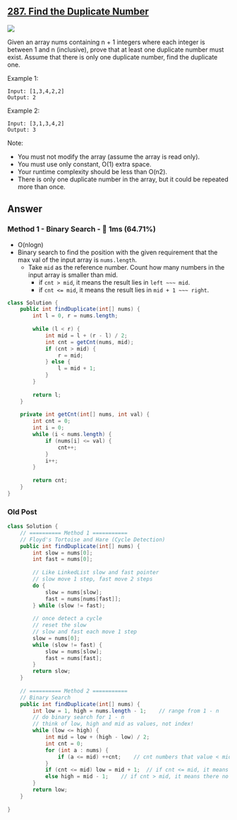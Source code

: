 ## [287. Find the Duplicate Number](https://leetcode.com/problems/find-the-duplicate-number/)

![](https://github.com/weltond/DataStructure/blob/master/medium.PNG)

Given an array nums containing n + 1 integers where each integer is between 1 and n (inclusive), prove that at least one duplicate number must exist. Assume that there is only one duplicate number, find the duplicate one.

Example 1:

```
Input: [1,3,4,2,2]
Output: 2
```

Example 2:

```
Input: [3,1,3,4,2]
Output: 3
```

Note:

- You must not modify the array (assume the array is read only).
- You must use only constant, O(1) extra space.
- Your runtime complexity should be less than O(n2).
- There is only one duplicate number in the array, but it could be repeated more than once.

## Answer
### Method 1 - Binary Search - :rabbit: 1ms (64.71%)

- O(nlogn)
- Binary search to find the position with the given requirement that the max val of the input array is `nums.length`.
  - Take `mid` as the reference number. Count how many numbers in the input array is smaller than mid.
    - if `cnt > mid`, it means the result lies in `left ~~~ mid`.
    - if `cnt <= mid`, it means the result lies in `mid + 1 ~~~ right`.

```java
class Solution {
    public int findDuplicate(int[] nums) {
        int l = 0, r = nums.length;
        
        while (l < r) {
            int mid = l + (r - l) / 2;
            int cnt = getCnt(nums, mid);
            if (cnt > mid) {
                r = mid;
            } else {
                l = mid + 1;
            }
        }
        
        return l;
    }
    
    private int getCnt(int[] nums, int val) {
        int cnt = 0;
        int i = 0;
        while (i < nums.length) {
            if (nums[i] <= val) {
                cnt++;
            }
            i++;
        }
        
        return cnt;
    }
}

```
### Old Post

```java
class Solution {
	// ========== Method 1 ===========
    // Floyd's Tortoise and Hare (Cycle Detection)
    public int findDuplicate(int[] nums) {
        int slow = nums[0];
        int fast = nums[0];
        
        // Like LinkedList slow and fast pointer
        // slow move 1 step, fast move 2 steps
        do {
            slow = nums[slow];
            fast = nums[nums[fast]];
        } while (slow != fast);
        
        // once detect a cycle
        // reset the slow
        // slow and fast each move 1 step
        slow = nums[0];
        while (slow != fast) {
            slow = nums[slow];
            fast = nums[fast];
        }
        return slow;
    }
	
	// ========== Method 2 ===========
	// Binary Search
	public int findDuplicate(int[] nums) {
        int low = 1, high = nums.length - 1;    // range from 1 - n
        // do binary search for 1 - n
        // think of low, high and mid as values, not index!
        while (low <= high) {
            int mid = low + (high - low) / 2;
            int cnt = 0;
            for (int a : nums) {
                if (a <= mid) ++cnt;    // cnt numbers that value < mid
            }
            if (cnt <= mid) low = mid + 1;  // if cnt <= mid, it means there is no duplicate on mid's left side
            else high = mid - 1;    // if cnt > mid, it means there no duplicate value on mid's right side
        }
        return low;
    }
	
}
```

